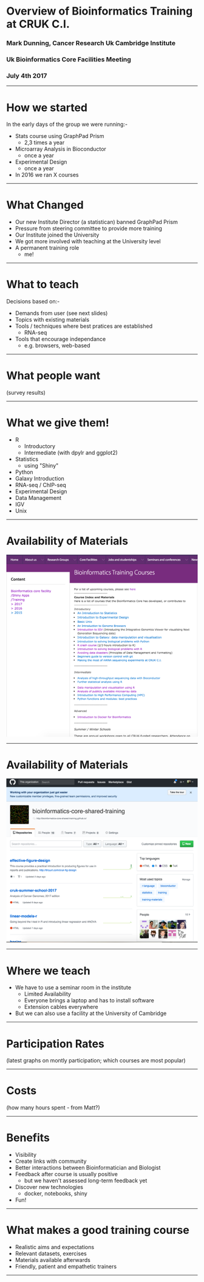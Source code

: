 # Overview of Bioinformatics Training at CRUK C.I.
### Mark Dunning, Cancer Research Uk Cambridge Institute
### Uk Bioinformatics Core Facilities Meeting
### July 4th 2017
---

# How we started

In the early days of the group we were running:-

- Stats course using GraphPad Prism
  + 2,3 times a year
- Microarray Analysis in Bioconductor
  + once a year
- Experimental Design
  + once a year
- In 2016 we ran X courses

---

# What Changed

- Our new Institute Director (a statistican) banned GraphPad Prism
- Pressure from steering committee to provide more training
- Our Institute joined the University
- We got more involved with teaching at the University level
- A permanent training role
  + me!
---

# What to teach

Decisions based on:-

- Demands from user (see next slides)
- Topics with existing materials
- Tools / techniques where best pratices are established
  + RNA-seq
- Tools that encourage independance
  + e.g. browsers, web-based

---

# What people want

(survey results)

---

# What we give them!

- R
  + Introductory 
  + Intermediate (with dpylr and ggplot2)
- Statistics
  + using "Shiny"
- Python
- Galaxy Introduction
- RNA-seq / ChIP-seq
- Experimental Design
- Data Management
- IGV
- Unix

---

# Availability of Materials

![](images/group-website.png)

---

# Availability of Materials

![](images/github.png)

---



# Where we teach

- We have to use a seminar room in the institute
  + Limited Availability
  + Everyone brings a laptop and has to install software
  + Extension cables everywhere
- But we can also use a facility at the University of Cambridge

---

# Participation Rates

(latest graphs on montly participation; which courses are most popular)

---

#  Costs

(how many hours spent - from Matt?)

---

# Benefits

- Visibility
- Create links with community
- Better interactions between Bioinformatician and Biologist
- Feedback after course is usually positive
  + but we haven't assessed long-term feedback yet
- Discover new technologies
  + docker, notebooks, shiny
- Fun!

---

# What makes a good training course

- Realistic aims and expectations
- Relevant datasets, exercises
- Materials available afterwards
- Friendly, patient and empathetic trainers

---
